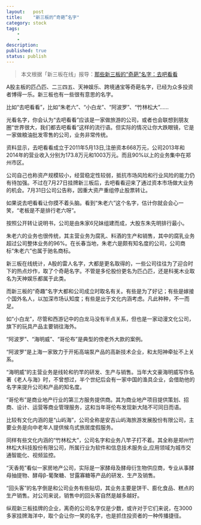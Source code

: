 ```yaml
---
layout:   post
title:    "新三板的“奇葩”名字"
category: stock 
tags:     
    -  
    -   
description: 
published: true
status: publish
---
```

 
> 本文根据「新三板在线」报导：[那些新三板的“奇葩”名字：去吧看看](http://www.sanban18.com/Industry/4637.html)
 
A股主板的匹凸匹、二三四五、天神娱乐、跨境通宝等奇葩名字，已经为众多投资者博得一乐。新三板也有一些很有意思的名字。
 
比如“去吧看看”，比如“朱老六”、“小白龙”、“阿波罗”、“竹林松大”……
 
光看名字，你会认为“去吧看看”应该是一家做旅游的公司，或者也会联想到朋友圈“世界很大，我们都去吧看看”这样的流行语。但实际的情况让你大跌眼镜，它是一家做粮油批发零售的公司，业务非常传统。
 
资料显示，去吧看看成立于2011年5月13日,注册资本668万元，公司2013年和2014年的营业收入分别为173.8万元和1003万元。而且90%以上的业务集中在郑州市区。
 
公司自己也称资产规模较小，经营稳定性较弱，抵抗市场风险和行业风险的能力仍有待加强。不过在7月27日挂牌新三板后，去吧看看迎来了通过资本市场做大业务的机会。7月31日公司公告称，因重大资产重组停止股票转让。
 
如果说去吧看看让你摸不着头脑。看到“朱老六”这个名字，估计你就会会心一笑，“老板是不是排行老六呀”。
 
按照公开转让说明书，公司是由朱家6兄妹组建而成，大股东朱先明排行最小。
 
朱老六的业务也很传统，其主营业务为腐乳、料酒的生产和销售，其中的腐乳业务超过公司整体业务的96%。在长春当地，朱老六是颇有知名度的公司，公司商标“朱老六”也属于驰名商标。
 
新三板在线统计，A股的雷人名字，大都是更名取得的，一些公司往往为了迎合时下的热点炒作，取了个奇葩名字。不管是多伦股份更名为匹凸匹，还是科冕木业取名为天神娱乐都属于此类。
 
而新三板的“奇趣”名字大都和公司成立时取名有关。有些是为了好记；有些是嫁接个国外名人，以加深市场认知度；有些是出于文化内涵考虑。凡此种种，不一而足。
 
如“小白龙”，尽管和西游记中的白龙马没有半点关系，但也是一家动漫文化公司，旗下的玩具产品主要销往海外。
 
“阿波罗”、“海明威”、“哥伦布”是典型的傍老外大款的案例。
 
“阿波罗”是上海一家致力于开拓高端泵产品的高新技术企业，和太阳神牵扯不上关系。
 
“海明威”的主营业务是线轮和钓竿的研发、生产与销售。当年大文豪海明威写作名著《老人与海》时，不曾想过，半个世纪后会有一家中国的渔具企业，会借助他的名字来提升公司和产品的知名度。
 
“哥伦布”是商业地产行业的第三方服务提供商。其为商业地产项目提供策划、招商、设计、运营等商业管理服务，这和当年哥伦布发现新大陆不可同日而语。
 
比较有文化内涵的是“山屿海”，公司全称是安吉山屿海旅游发展股份有限公司，主要业务是向中老年人提供候鸟式旅居度假服务。
 
同样有些文化内涵的“竹林松大”，公司名字和业务八竿子打不着。其全称是郑州竹林松大科技股份有限公司，所属行业为软件和信息技术服务业,应用领域为城市交通智能化、视频监控。
 
“天香苑”看似一家房地产公司，实际是一家酵母及酵母衍生物供应商，专业从事酵母抽提物、酵母β-葡聚糖、甘露寡糖等产品的研发、生产及销售。
 
“回头客”的名字倒是和公司业务有些贴切，其业务主要是饼干、膨化食品、糕点的生产销售。对公司来说，销售中的回头客自然是越多越好。
 
纵观新三板挂牌的企业，离奇的公司名字仅是少数，或许对于它们来说，在3000多家挂牌海洋中，取个会让你一笑的名字，也是抓住投资者的一种传播捷径。
